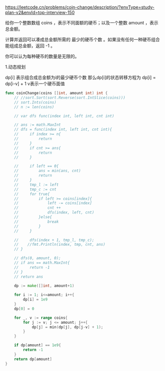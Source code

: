 https://leetcode.cn/problems/coin-change/description/?envType=study-plan-v2&envId=top-interview-150


给你一个整数数组 coins ，表示不同面额的硬币；以及一个整数 amount ，表示总金额。

计算并返回可以凑成总金额所需的 最少的硬币个数 。如果没有任何一种硬币组合能组成总金额，返回 -1 。

你可以认为每种硬币的数量是无限的。


1.动态规划

dp[i] 表示组合成总金额为i的最少硬币个数
那么dp[i]的状态转移方程为 dp[i] = dp[i-v] + 1   v表示一个硬币面值

```go
func coinChange(coins []int, amount int) int {
    // //sort.Sort(sort.Reverse(sort.IntSlice(coins)))
    // sort.Ints(coins)
    // n := len(coins)

    // var dfs func(index int, left int, cnt int)

    // ans := math.MaxInt
    // dfs = func(index int, left int, cnt int){
    //     if index >= n{
    //         return 
    //     }
    //     if cnt >= ans{
    //         return 
    //     }

    //     if left == 0{
    //         ans = min(ans, cnt)
    //         return 
    //     }
    //     tmp_l := left
    //     tmp_c := cnt
    //     for true{
    //         if left >= coins[index]{
    //             left -= coins[index]
    //             cnt ++
    //             dfs(index, left, cnt)
    //         }else{
    //             break
    //         }
    //     }

    //     dfs(index + 1, tmp_l, tmp_c);
    //    //fmt.Println(index, tmp, cnt, ans)
    // }

    // dfs(0, amount, 0);
    // if ans == math.MaxInt{
    //     return -1
    // }
    // return ans

    dp := make([]int, amount+1)
    
    for i := 1; i<=amount; i++{
        dp[i] = 1e9
    }
    dp[0] = 0

    for _, v := range coins{
        for j := v; j <= amount; j++{
            dp[j] = min(dp[j], dp[j-v] + 1);
        }
    }

    if dp[amount] == 1e9{
        return -1
    }
    return dp[amount]
}
```